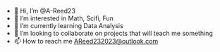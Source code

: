 - 👋 Hi, I’m @A-Reed23
- 👀 I’m interested in Math, Scifi, Fun
- 🌱 I’m currently learning Data Analysis
- 💞️ I’m looking to collaborate on projects that will teach me something
- 📫 How to reach me AReed232023@outlook.com

<!---
A-Reed23/A-Reed23 is a ✨ special ✨ repository because its `README.md` (this file) appears on your GitHub profile.
You can click the Preview link to take a look at your changes.
--->
